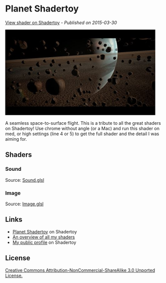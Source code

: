 ﻿# Planet Shadertoy
[View shader on Shadertoy](https://www.shadertoy.com/view/4tjGRh) - _Published on 2015-03-30_ 

![thumbnail](./thumbnail.jpg)

A seamless space-to-surface flight. This is a tribute to all the great shaders on Shadertoy! Use chrome without angle (or a Mac) and run this shader on med, or high settings (line 4 or 5) to get the full shader and the detail I was aiming for.
## Shaders

### Sound

Source: [Sound.glsl](./Sound.glsl)

### Image

Source: [Image.glsl](./Image.glsl)

## Links
* [Planet Shadertoy](https://www.shadertoy.com/view/4tjGRh) on Shadertoy
* [An overview of all my shaders](https://reindernijhoff.net/shadertoy/)
* [My public profile](https://www.shadertoy.com/user/reinder) on Shadertoy

## License

[Creative Commons Attribution-NonCommercial-ShareAlike 3.0 Unported License.](https://creativecommons.org/licenses/by-nc-sa/3.0/)
